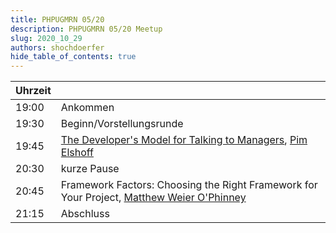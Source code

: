 ```yaml
---
title: PHPUGMRN 05/20
description: PHPUGMRN 05/20 Meetup
slug: 2020_10_29
authors: shochdoerfer
hide_table_of_contents: true
---
```


| Uhrzeit |                                                                                                                                                        | 
|---------|--------------------------------------------------------------------------------------------------------------------------------------------------------|
| 19:00   | Ankommen                                                                                                                                               |
| 19:30   | Beginn/Vorstellungsrunde                                                                                                                               |
| 19:45   | [The Developer's Model for Talking to Managers](https://speakerdeck.com/pelshoff/the-developers-model-v2), [Pim Elshoff](https://twitter.com/Pelshoff) |
| 20:30   | kurze Pause                                                                                                                                            |
| 20:45   | Framework Factors: Choosing the Right Framework for Your Project, [Matthew Weier O'Phinney](https://phpc.social/@mwop)                                 |
| 21:15   | Abschluss                                                                                                                                              |

